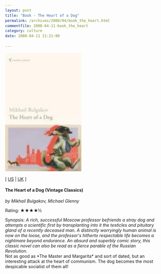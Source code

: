 ```yaml
---
layout: post
title: "Book - The Heart of a Dog"
permalink: /archives/2008/04/book_the_heart.html
commentfile: 2008-04-11-book_the_heart
category: culture
date: 2008-04-11 21:21:00

---
```


<img class="photo right" src="/assets/images/0099479338.jpg" width="250" alt="The Heart of a Dog (Vintage Classics) cover" />

\[ [US](http://www.amazon.com/o/asin/0099479338) | [UK](http://www.amazon.co.uk/o/asin/0099479338) \]

#### The Heart of a Dog (Vintage Classics)

<em>by Mikhail Bulgakov, Michael Glenny</em>

Rating: ★★★★½

<div class="book_synopsis">
Synopsis: <em>A rich, successful Moscow professor befriends a stray dog and attempts a scientific first by transplanting into it the testicles and pituitary gland of a recently deceased man. A distinctly worryingly human animal is now on the loose, and the professor's hitherto respectable life becomes a nightmare beyond endurance. An absurd and superbly comic story, this classic novel can also be read as a fierce parable of the Russian Revolution.</em>

</div>
Not as good as *The Master and Margarita* and sort of dated, but an interesting attack at the heart of communism. The dog becomes the most despicable socialist of them all!
